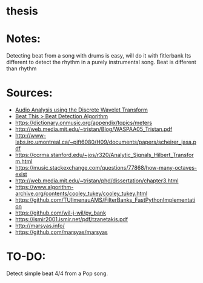 # thesis

# Notes:
Detecting beat from a song with drums is easy, will do it with fitlerbank
Its different to detect the rhythm in a purely instrumental song.
Beat is different than rhythm


# Sources:

- [Audio Analysis using the Discrete Wavelet Transform](https://soundlab.cs.princeton.edu/publications/2001_amta_aadwt.pdf)
- [Beat This > Beat Detection Algorithm](https://www.clear.rice.edu/elec301/Projects01/beat_sync/beatalgo.html)
- https://dictionary.onmusic.org/appendix/topics/meters
- http://web.media.mit.edu/~tristan/Blog/WASPAA05_Tristan.pdf
- http://www-labs.iro.umontreal.ca/~pift6080/H09/documents/papers/scheirer_jasa.pdf
- https://ccrma.stanford.edu/~jos/r320/Analytic_Signals_Hilbert_Transform.html
- https://music.stackexchange.com/questions/77868/how-many-octaves-exist
- http://web.media.mit.edu/~tristan/phd/dissertation/chapter3.html
- https://www.algorithm-archive.org/contents/cooley_tukey/cooley_tukey.html
- https://github.com/TUIlmenauAMS/FilterBanks_FastPythonImplementation
- https://github.com/wil-j-wil/py_bank
- https://ismir2001.ismir.net/pdf/tzanetakis.pdf
- http://marsyas.info/
- https://github.com/marsyas/marsyas




# TO-DO:
Detect simple beat 4/4 from a Pop song.



